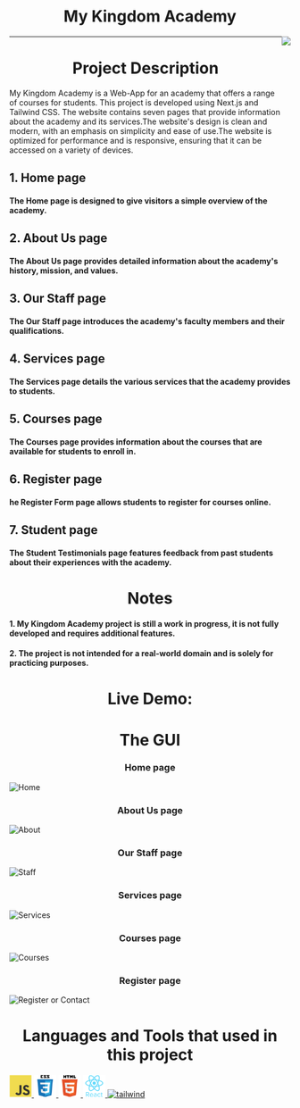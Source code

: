 <h1 align="center">My Kingdom Academy</h1>

<img src="https://st2.depositphotos.com/3096625/8593/v/600/depositphotos_85937622-stock-illustration-crown-logo-monogram.jpg" align="right" height=500>
<hr>
<h1 align="center">Project Description </h1>

My Kingdom Academy is a Web-App for an academy that offers a range of courses for students. This project is developed using Next.js and Tailwind CSS. The website contains seven pages that provide information about the academy and its services.The website's design is clean and modern, with an emphasis on simplicity and ease of use.The website is optimized for performance and is responsive, ensuring that it can be accessed on a variety of devices.

<h2 align="left">1. Home page</h2>
<h4 align="left">The Home page is designed to give visitors a simple overview of the academy.</h4>
<h2 align="left">2. About Us page</h2>
<h4 align="left">The About Us page provides detailed information about the academy's history, mission, and values.</h4>
<h2 align="left">3. Our Staff page</h2>
<h4 align="left">The Our Staff page introduces the academy's faculty members and their qualifications.</h4>
<h2 align="left">4. Services page</h2>
<h4 align="left">The Services page details the various services that the academy provides to students.</h4>
<h2 align="left">5. Courses page</h2>
<h4 align="left">The Courses page provides information about the courses that are available for students to enroll in.</h4>
<h2 align="left">6. Register page</h2>
<h4 align="left">he Register Form page allows students to register for courses online.</h4>
<h2 align="left">7. Student page</h2>
<h4 align="left">The Student Testimonials page features feedback from past students about their experiences with the academy.</h4>



<h1 align="center">Notes</h1>
<h4 align="left">1. My Kingdom Academy project is still a work in progress, it is not fully developed and requires additional features. </h4>
<h4 align="left">2. The project is not intended for a real-world domain and is solely for practicing purposes.</h4>




<h1 align="center">Live Demo: </h1>



<h1 align="center">The GUI</h1>



<h3 align="center">Home page</h3>

![Home](https://github.com/TheMostafax/My-Kingdom-Academy/assets/81190585/2791199f-9c81-4ef1-995e-dc3ded572ba4)


<h3 align="center">About Us page</h3>

![About](https://github.com/TheMostafax/My-Kingdom-Academy/assets/81190585/1bccd0f8-4a69-49fb-ad2c-b0c4ab033265)


<h3 align="center">Our Staff page</h3>


![Staff](https://github.com/TheMostafax/My-Kingdom-Academy/assets/81190585/38f35447-e033-430c-a8d2-ed766e74d38d)


<h3 align="center">Services page</h3>


![Services](https://github.com/TheMostafax/My-Kingdom-Academy/assets/81190585/7baaaafb-7fe0-4a41-a47c-539eb7d6c891)


<h3 align="center">Courses page</h3>


![Courses](https://github.com/TheMostafax/My-Kingdom-Academy/assets/81190585/8f617572-c2f0-417b-bb1b-80a9bb7d5497)


<h3 align="center">Register page</h3>


![Register or Contact](https://github.com/TheMostafax/My-Kingdom-Academy/assets/81190585/776412a6-596c-44c2-b22a-90b2236db63c)







  

<h1 align="center">Languages and Tools that used in this project</h1>
<a href="https://developer.mozilla.org/en-US/docs/Web/JavaScript" target="_blank" rel="noreferrer">
        <img src="https://raw.githubusercontent.com/devicons/devicon/master/icons/javascript/javascript-original.svg" alt="javascript" width="40" height="40"/>
      </a><a href="https://www.w3schools.com/css/" target="_blank" rel="noreferrer">
        <img src="https://raw.githubusercontent.com/devicons/devicon/master/icons/css3/css3-original-wordmark.svg" alt="css3" width="40" height="40"/>
      </a><a href="https://www.w3.org/html/" target="_blank" rel="noreferrer">
        <img src="https://raw.githubusercontent.com/devicons/devicon/master/icons/html5/html5-original-wordmark.svg" alt="html5" width="40" height="40"/>
      </a><a href="https://reactjs.org/" target="_blank" rel="noreferrer">
        <img src="https://raw.githubusercontent.com/devicons/devicon/master/icons/react/react-original-wordmark.svg" alt="react" width="40" height="40"/>
      </a><a href="https://tailwindcss.com/" target="_blank" rel="noreferrer">
        <img src="https://www.vectorlogo.zone/logos/tailwindcss/tailwindcss-icon.svg" alt="tailwind" width="40" height="40"/>
      </a>
